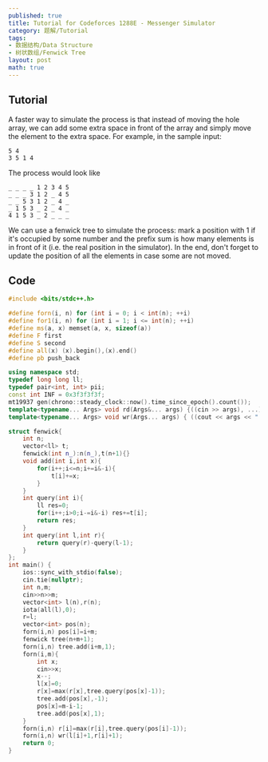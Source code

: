 ```yaml
---
published: true
title: Tutorial for Codeforces 1288E - Messenger Simulator
category: 题解/Tutorial
tags:
- 数据结构/Data Structure
- 树状数组/Fenwick Tree
layout: post
math: true
---
```


<!-- more -->

## Tutorial

A faster way to simulate the process is that instead of moving the hole array, we can add some extra space in front of the array and simply move the element to the extra space. For example, in the sample input:

```
5 4
3 5 1 4
```
The process would look like

```
_ _ _ _ 1 2 3 4 5
_ _ _ 3 1 2 _ 4 5
_ _ 5 3 1 2 _ 4 _
_ 1 5 3 _ 2 _ 4 _
4 1 5 3 _ 2 _ _ _
```

We can use a fenwick tree to simulate the process: mark a position with 1 if it's occupied by some number and the prefix sum is how many elements is in front of it (i.e. the real position in the simulator). In the end, don't forget to update the position of all the elements in case some are not moved.

## Code

```cpp
#include <bits/stdc++.h>

#define forn(i, n) for (int i = 0; i < int(n); ++i)
#define for1(i, n) for (int i = 1; i <= int(n); ++i)
#define ms(a, x) memset(a, x, sizeof(a))
#define F first
#define S second
#define all(x) (x).begin(),(x).end()
#define pb push_back

using namespace std;
typedef long long ll;
typedef pair<int, int> pii;
const int INF = 0x3f3f3f3f;
mt19937 gen(chrono::steady_clock::now().time_since_epoch().count());
template<typename... Args> void rd(Args&... args) {((cin >> args), ...);}
template<typename... Args> void wr(Args... args) { ((cout << args << " "), ...); cout<<endl;}

struct fenwick{
    int n;
    vector<ll> t;
    fenwick(int n_):n(n_),t(n+1){}
    void add(int i,int x){
        for(i++;i<=n;i+=i&-i){
            t[i]+=x;
        }
    }
    int query(int i){
        ll res=0;
        for(i++;i>0;i-=i&-i) res+=t[i];
        return res;
    }
    int query(int l,int r){
        return query(r)-query(l-1);
    }
};
int main() {
    ios::sync_with_stdio(false);
    cin.tie(nullptr);
    int n,m;
    cin>>n>>m;
    vector<int> l(n),r(n);
    iota(all(l),0);
    r=l;
    vector<int> pos(n);
    forn(i,n) pos[i]=i+m;
    fenwick tree(n+m+1);
    forn(i,n) tree.add(i+m,1);
    forn(i,m){
        int x;
        cin>>x;
        x--;
        l[x]=0;
        r[x]=max(r[x],tree.query(pos[x]-1));
        tree.add(pos[x],-1);
        pos[x]=m-i-1;
        tree.add(pos[x],1);
    }
    forn(i,n) r[i]=max(r[i],tree.query(pos[i]-1));
    forn(i,n) wr(l[i]+1,r[i]+1);
    return 0;
}
```